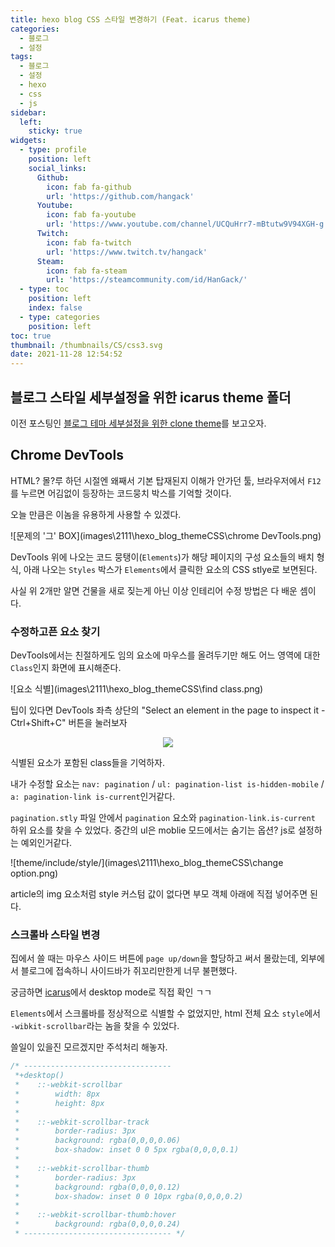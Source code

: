 ```yaml
---
title: hexo blog CSS 스타일 변경하기 (Feat. icarus theme)
categories:
  - 블로그
  - 설정
tags: 
  - 블로그
  - 설정
  - hexo
  - css
  - js
sidebar:
  left:
    sticky: true
widgets:
  - type: profile
    position: left
    social_links:
      Github:
        icon: fab fa-github
        url: 'https://github.com/hangack'
      Youtube:
        icon: fab fa-youtube
        url: 'https://www.youtube.com/channel/UCQuHrr7-mBtutw9V94XGH-g'
      Twitch:
        icon: fab fa-twitch
        url: 'https://www.twitch.tv/hangack'
      Steam:
        icon: fab fa-steam
        url: 'https://steamcommunity.com/id/HanGack/'
  - type: toc
    position: left
    index: false
  - type: categories
    position: left
toc: true
thumbnail: /thumbnails/CS/css3.svg
date: 2021-11-28 12:54:52
---
```

  

## 블로그 스타일 세부설정을 위한 icarus theme 폴더

이전 포스팅인 [블로그 테마 세부설정을 위한 clone theme](https://hangack.github.io/2021/11/25/Blog/Setting/hexo-blog-clone-theme/)를 보고오자.


## Chrome DevTools

HTML? 몰?루 하던 시절엔 왜째서 기본 탑재된지 이해가 안가던 툴, 브라우저에서 `F12`를 누르면 어김없이 등장하는 코드뭉치 박스를 기억할 것이다.

오늘 만큼은 이놈을 유용하게 사용할 수 있겠다.

![문제의 '그' BOX](images\2111\hexo_blog_themeCSS\chrome DevTools.png)

DevTools 위에 나오는 코드 뭉탱이(`Elements`)가 해당 페이지의 구성 요소들의 배치 형식, 아래 나오는 `Styles` 박스가 `Elements`에서 클릭한 요소의 CSS stlye로 보면된다.

사실 위 2개만 알면 건물을 새로 짖는게 아닌 이상 인테리어 수정 방법은 다 배운 셈이다.


### 수정하고픈 요소 찾기

DevTools에서는 친절하게도 임의 요소에 마우스를 올려두기만 해도 어느 영역에 대한 `Class`인지 화면에 표시해준다.

![요소 식별](images\2111\hexo_blog_themeCSS\find class.png)

팁이 있다면 DevTools 좌측 상단의 "Select an element in the page to inspect it - Ctrl+Shift+C" 버튼을 눌러보자

<center><img src="images\2111\hexo_blog_themeCSS\mouse.png"></center>


식별된 요소가 포함된 class들을 기억하자.

내가 수정할 요소는 `nav: pagination` / `ul: pagination-list is-hidden-mobile` / `a: pagination-link is-current`인거같다.

`pagination.stly` 파일 안에서 `pagination` 요소와 `pagination-link.is-current` 하위 요소를 찾을 수 있었다.
중간의 ul은 moblie 모드에서는 숨기는 옵션? js로 설정하는 예외인거같다.

![theme/include/style/](images\2111\hexo_blog_themeCSS\change option.png)

article의 img 요소처럼 style 커스텀 값이 없다면 부모 객체 아래에 직접 넣어주면 된다.


### 스크롤바 스타일 변경

집에서 쓸 때는 마우스 사이드 버튼에 `page up/down`을 할당하고 써서 몰랐는데, 외부에서 블로그에 접속하니 사이드바가 쥐꼬리만한게 너무 불편했다.

궁금하면 [icarus](https://ppoffice.github.io/hexo-theme-icarus/)에서 desktop mode로 직접 확인 ㄱㄱ

`Elements`에서 스크롤바를 정상적으로 식별할 수 없었지만, html 전체 요소 `style`에서 `-wibkit-scrollbar`라는 놈을 찾을 수 있었다.

쓸일이 있을진 모르겠지만 주석처리 해놓자.

```javascript .\include\style\base.styl
/* ---------------------------------
 *+desktop()
 *    ::-webkit-scrollbar
 *        width: 8px
 *        height: 8px
 *
 *    ::-webkit-scrollbar-track
 *        border-radius: 3px
 *        background: rgba(0,0,0,0.06)
 *        box-shadow: inset 0 0 5px rgba(0,0,0,0.1)
 *
 *    ::-webkit-scrollbar-thumb
 *        border-radius: 3px
 *        background: rgba(0,0,0,0.12)
 *        box-shadow: inset 0 0 10px rgba(0,0,0,0.2)
 *
 *    ::-webkit-scrollbar-thumb:hover
 *        background: rgba(0,0,0,0.24)
 * --------------------------------- */
```